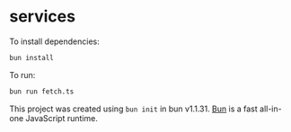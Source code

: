 # services

To install dependencies:

```bash
bun install
```

To run:

```bash
bun run fetch.ts
```

This project was created using `bun init` in bun v1.1.31. [Bun](https://bun.sh) is a fast all-in-one JavaScript runtime.
